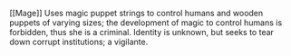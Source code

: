 [[Mage]] 
Uses magic puppet strings to control humans and wooden puppets of varying sizes; the development of magic to control humans is forbidden, thus she is a criminal.
Identity is unknown, but seeks to tear down corrupt institutions; a vigilante.